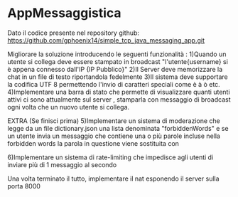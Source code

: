 # AppMessaggistica

Dato il codice presente nel repository github: 
https://github.com/gphoenix14/simple_tcp_java_messaging_app.git

Migliorare la soluzione introducendo le seguenti funzionalità : 
1)Quando un utente si collega deve essere stampato in broadcast "l'utente{username} si è appena connesso dall'IP {IP Pubblico}"
2)Il Server deve memorizzare la chat in un file di testo riportandola fedelmente
3)Il sistema deve supportare la codifica UTF 8 permettendo l'invio di caratteri speciali come è à ò etc.
4)Implementare una barra di stato che permette di visualizzare quanti utenti attivi ci sono attualmente sul server , stamparla con messaggio di broadcast ogni volta che un nuovo utente si collega.

EXTRA (Se finisci prima)
5)Implementare un sistema di moderazione che legge da un file dictionary.json una lista denominata "forbiddenWords" e se un utente invia un messaggio che contiene una o più parole incluse nella forbidden words la parola in questione viene sostituita con <censored>

6)Implementare un sistema di rate-limiting che impedisce agli utenti di inviare più di 1 messaggio al secondo



Una volta terminato il tutto, implementare il nat esponendo il server sulla porta 8000
